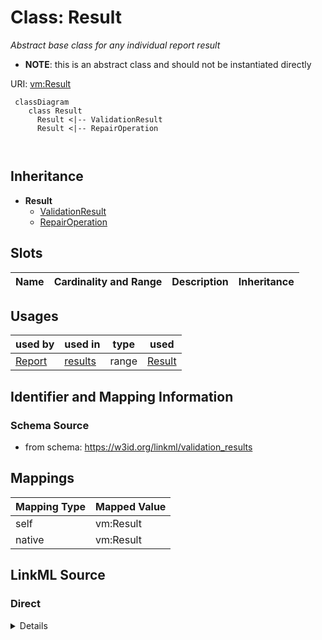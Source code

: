 # Class: Result


_Abstract base class for any individual report result_




* __NOTE__: this is an abstract class and should not be instantiated directly


URI: [vm:Result](https://w3id.org/linkml/validation-model/Result)



```{mermaid}
 classDiagram
    class Result
      Result <|-- ValidationResult
      Result <|-- RepairOperation
      
      
```





## Inheritance
* **Result**
    * [ValidationResult](ValidationResult.md)
    * [RepairOperation](RepairOperation.md)



## Slots

| Name | Cardinality and Range | Description | Inheritance |
| ---  | --- | --- | --- |





## Usages

| used by | used in | type | used |
| ---  | --- | --- | --- |
| [Report](Report.md) | [results](results.md) | range | [Result](Result.md) |






## Identifier and Mapping Information







### Schema Source


* from schema: https://w3id.org/linkml/validation_results





## Mappings

| Mapping Type | Mapped Value |
| ---  | ---  |
| self | vm:Result |
| native | vm:Result |





## LinkML Source

<!-- TODO: investigate https://stackoverflow.com/questions/37606292/how-to-create-tabbed-code-blocks-in-mkdocs-or-sphinx -->

### Direct

<details>
```yaml
name: Result
description: Abstract base class for any individual report result
from_schema: https://w3id.org/linkml/validation_results
abstract: true

```
</details>

### Induced

<details>
```yaml
name: Result
description: Abstract base class for any individual report result
from_schema: https://w3id.org/linkml/validation_results
abstract: true

```
</details>